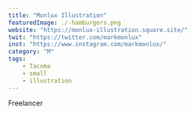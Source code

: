 ```yaml
---
title: "Monlux Illustration"
featuredImage: ./-hamburgers.png
website: "https://monlux-illustration.square.site/"
twit: "https://twitter.com/markmonlux"
inst: "https://www.instagram.com/markmonlux/"
category: "M"
tags:
    - Tacoma
    - small
    - illustration
---
```

Freelancer


